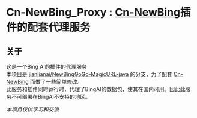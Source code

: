 # Cn-NewBing_Proxy : [Cn-NewBing](https://github.com/IMxingyus/Cn-NewBing "Cn-NewBing")插件的配套代理服务

## 关于
这是一个Bing AI的插件的代理服务  
本项目是 [jianjianai/NewBingGoGo-MagicURL-java](https://github.com/jianjianai/NewBingGoGo-MagicURL-java "jianjianai/NewBingGoGo-MagicURL-java") 的分支，为了配套 [Cn-NewBing](https://github.com/IMxingyus/Cn-NewBing "Cn-NewBing") 而做了一些简单修改。  
此服务和插件同时运行时，代理了BingAI的数据包，使其在国内可用。因此此服务不可部署在BingAI不支持的地区。  

*本项目仅供学习和交流*
